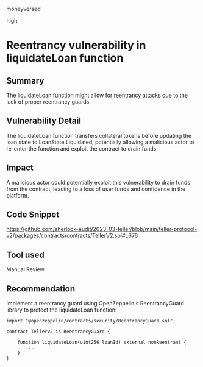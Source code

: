 moneyversed

high

# Reentrancy vulnerability in liquidateLoan function

## Summary

The liquidateLoan function might allow for reentrancy attacks due to the lack of proper reentrancy guards.

## Vulnerability Detail

The liquidateLoan function transfers collateral tokens before updating the loan state to LoanState.Liquidated, potentially allowing a malicious actor to re-enter the function and exploit the contract to drain funds.

## Impact

A malicious actor could potentially exploit this vulnerability to drain funds from the contract, leading to a loss of user funds and confidence in the platform.

## Code Snippet

https://github.com/sherlock-audit/2023-03-teller/blob/main/teller-protocol-v2/packages/contracts/contracts/TellerV2.sol#L676

## Tool used

Manual Review

## Recommendation

Implement a reentrancy guard using OpenZeppelin's ReentrancyGuard library to protect the liquidateLoan function:

```solidity
import "@openzeppelin/contracts/security/ReentrancyGuard.sol";

contract TellerV2 is ReentrancyGuard {
    ...
    function liquidateLoan(uint256 loanId) external nonReentrant {
        ...
    }
}
```